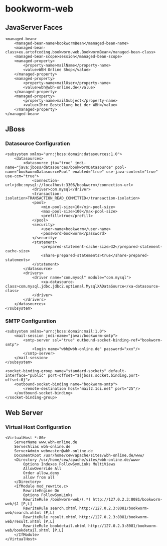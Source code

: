 # bookworm-web

## JavaServer Faces

    <managed-bean>
        <managed-bean-name>bookwormBean</managed-bean-name>
        <managed-bean-class>eu.artofcoding.bookworm.web.BookwormBean</managed-bean-class>
        <managed-bean-scope>session</managed-bean-scope>
        <managed-property>
            <property-name>mailName</property-name>
            <value>WBH Online Shop</value>
        </managed-property>
        <managed-property>
            <property-name>mailUser</property-name>
            <value>wbh@wbh-online.de</value>
        </managed-property>
        <managed-property>
            <property-name>mailSubject</property-name>
            <value>Ihre Bestellung bei der WBH</value>
        </managed-property>
    </managed-bean>

## JBoss

### Datasource Configuration

    <subsystem xmlns="urn:jboss:domain:datasources:1.0">
        <datasources>
            <datasource jta="true" jndi-name="java:jboss/datasources/bookwormDatasource" pool-name="bookwormDatasourcePool" enabled="true" use-java-context="true" use-ccm="true">
                <connection-url>jdbc:mysql://localhost:3306/bookworm</connection-url>
                <driver>com.mysql</driver>
                <transaction-isolation>TRANSACTION_READ_COMMITTED</transaction-isolation>
                <pool>
                    <min-pool-size>10</min-pool-size>
                    <max-pool-size>100</max-pool-size>
                    <prefill>true</prefill>
                </pool>
                <security>
                    <user-name>bookworm</user-name>
                    <password>bookworm</password>
                </security>
                <statement>
                    <prepared-statement-cache-size>32</prepared-statement-cache-size>
                    <share-prepared-statements>true</share-prepared-statements>
                </statement>
            </datasource>
            <drivers>
                <driver name="com.mysql" module="com.mysql">
                    <xa-datasource-class>com.mysql.jdbc.jdbc2.optional.MysqlXADataSource</xa-datasource-class>
                </driver>
            </drivers>
        </datasources>
    </subsystem>

### SMTP Configuration

    <subsystem xmlns="urn:jboss:domain:mail:1.0">
        <mail-session jndi-name="java:/bookworm-smtp">
            <smtp-server ssl="true" outbound-socket-binding-ref="bookworm-smtp">
                <login name="wbh@wbh-online.de" password="xxx"/>
            </smtp-server>
        </mail-session>
    </subsystem>

    <socket-binding-group name="standard-sockets" default-interface="public" port-offset="${jboss.socket.binding.port-offset:0}">
        <outbound-socket-binding name="bookworm-smtp">
            <remote-destination host="mail2.1ci.net" port="25"/>
        </outbound-socket-binding>
    </socket-binding-group>

## Web Server

### Virtual Host Configuration 

    <VirtualHost *:80>
        ServerName www.wbh-online.de
        ServerAlias wbh-online.de
        ServerAdmin webmaster@wbh-online.de
        DocumentRoot /usr/home/cew/apache/sites/wbh-online.de/www/
        <Directory /usr/home/cew/apache/sites/wbh-online.de/www>
            Options Indexes FollowSymLinks MultiViews
            AllowOverride All
            Order allow,deny
            allow from all
        </Directory>
        <IfModule mod_rewrite.c>
            RewriteEngine On
            Options FollowSymLinks
            RewriteRule /bookworm-web/(.*) http://127.0.2.3:8081/bookworm-web/$1 [P,L]
            RewriteRule search.xhtml http://127.0.2.3:8081/bookworm-web/search.xhtml [P,L]
            RewriteRule result.xhtml http://127.0.2.3:8081/bookworm-web/result.xhtml [P,L]
            RewriteRule bookdetail.xhtml http://127.0.2.3:8081/bookworm-web/bookdetail.xhtml [P,L]
        </IfModule>
    </VirtualHost>
